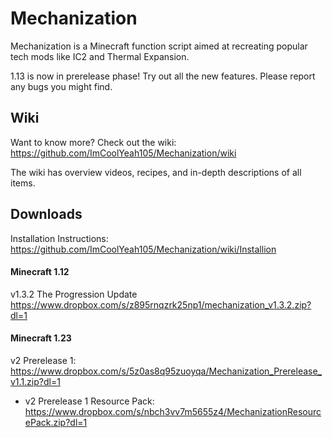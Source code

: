 # Mechanization
Mechanization is a Minecraft function script aimed at recreating popular tech mods like IC2 and Thermal Expansion.

1.13 is now in prerelease phase! Try out all the new features. Please report any bugs you might find.

## Wiki
Want to know more? Check out the wiki: https://github.com/ImCoolYeah105/Mechanization/wiki

The wiki has overview videos, recipes, and in-depth descriptions of all items.

## Downloads

Installation Instructions: https://github.com/ImCoolYeah105/Mechanization/wiki/Installion

#### Minecraft 1.12

v1.3.2 The Progression Update https://www.dropbox.com/s/z895rnqzrk25np1/mechanization_v1.3.2.zip?dl=1

#### Minecraft 1.23

v2 Prerelease 1: https://www.dropbox.com/s/5z0as8q95zuoyqa/Mechanization_Prerelease_v1.1.zip?dl=1

* v2 Prerelease 1 Resource Pack: https://www.dropbox.com/s/nbch3vv7m5655z4/MechanizationResourcePack.zip?dl=1
